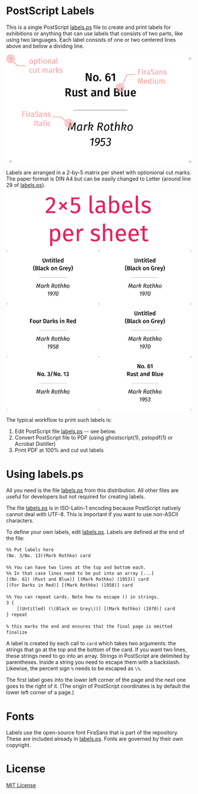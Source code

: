 
# PostScript Labels

This is a single PostScript [labels.ps] file to create and print labels for
exhibitions or anything that can use labels that consists of two parts,
like using two languages. Each label consists of one or two centered lines
above and below a dividing line.

![label](./images/label.png)

Labels are arranged in a 2-by-5 matrix per sheet with optionional cut
marks. The paper format is DIN A4 but can be easily changed to Letter
(around line 29 of [labels.ps]).

![label](./images/labels.png)

The typical workflow to print such labels is:

1. Edit PostScript file [labels.ps] -- see below.
2. Convert PostScript file  to PDF (using ghostscript(1), pstopdf(1) or
   Acrobat Distiller)
3. Print PDF at 100% and cut out labels

# Using labels.ps

All you need is the file [labels.ps] from this distribution. All other
files are useful for developers but not required for creating labels.

The file [labels.ps] is in ISO-Latin-1 encoding because PostScript natively
cannot deal with UTF-8. This is important if you want to use non-ASCII
characters.

To define your own labels, edit [labels.ps]. Labels are defined at the end
of the file:

	%% Put labels here
	(No. 3/No. 13)(Mark Rothko) card

	%% You can have two lines at the top and bottom each.
	%% In that case lines need to be put into an array [...] 
	[(No. 61) (Rust and Blue)] [(Mark Rothko) (1953)] card
	[(For Darks in Red)] [(Mark Rothko) (1958)] card

	%% You can repeat cards. Note how to escape () in strings.
	3 { 
		[(Untitled) (\(Black on Grey\))] [(Mark Rothko) (1970)] card 
	} repeat

	% this marks the end and ensures that the final page is emitted
	finalize

A label is created by each call to `card` which takes two arguments: the
strings that go at the top and the bottom of the card. If you want two
lines, these strings need to go into an array. Strings in PostScript are
delimited by parentheses. Inside a string you need to escape them with a
backslash.  Likewise, the percent sign `%` needs to be escaped as `\%`.

The first label goes into the lower left corner of the page and the next
one goes to the right of it. (The origin of PostScript coordinates is by
default the lower left corner of a page.)

# Fonts

Labels use the open-source font FiraSans that is part of the repository.
These are included already in [labels.ps]. Fonts are governed by their own
copyright.

# License

[MIT License](./LICENSE.md)

[labels.ps]:	./labels.ps "PostScript file labels.ps"
